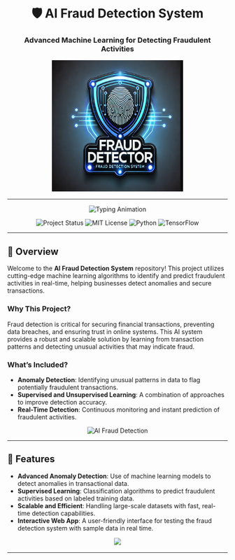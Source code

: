 <div align="center">
  <h1>🛡️ AI Fraud Detection System</h1>
  <h3>Advanced Machine Learning for Detecting Fraudulent Activities</h3>
  <img src="./yes.png" alt="Empty Image" width="300" height="300">


  <hr>

  <p align="center">
    <img src="https://readme-typing-svg.demolab.com?font=Fira+Code&pause=1000&multiline=true&width=800&height=100&lines=Machine+Learning;AI+Fraud+Detection;Anomaly+Detection;Security+AI" alt="Typing Animation">
  </p>

  <p align="center">
    <img src="https://img.shields.io/badge/Status-Active-%2300E676?style=for-the-badge" alt="Project Status">
    <img src="https://img.shields.io/badge/License-MIT-%23121717?style=for-the-badge" alt="MIT License">
    <img src="https://img.shields.io/badge/Python-%2300BFFF?style=for-the-badge&logo=python&logoColor=white" alt="Python">
    <img src="https://img.shields.io/badge/Frameworks-TensorFlow%2C%20Scikit%20Learn-%23FF4F00?style=for-the-badge&logo=tensorflow&logoColor=white" alt="TensorFlow">
  </p>
</div>

---

## 🚀 **Overview**

Welcome to the **AI Fraud Detection System** repository! This project utilizes cutting-edge machine learning algorithms to identify and predict fraudulent activities in real-time, helping businesses detect anomalies and secure transactions.

### **Why This Project?**
Fraud detection is critical for securing financial transactions, preventing data breaches, and ensuring trust in online systems. This AI system provides a robust and scalable solution by learning from transaction patterns and detecting unusual activities that may indicate fraud.

### **What’s Included?**
- **Anomaly Detection**: Identifying unusual patterns in data to flag potentially fraudulent transactions.
- **Supervised and Unsupervised Learning**: A combination of approaches to improve detection accuracy.
- **Real-Time Detection**: Continuous monitoring and instant prediction of fraudulent activities.

<p align="center">
  <img src="https://your-cool-animation-link.com/loader.gif" width="300px" alt="AI Fraud Detection">
</p>

---

## 🔧 **Features**

- **Advanced Anomaly Detection**: Use of machine learning models to detect anomalies in transactional data.
- **Supervised Learning**: Classification algorithms to predict fraudulent activities based on labeled training data.
- **Scalable and Efficient**: Handling large-scale datasets with fast, real-time detection capabilities.
- **Interactive Web App**: A user-friendly interface for testing the fraud detection system with sample data in real time.

<p align="center">
  <a href="https://ai-fraud-detector-for-banking-system-by-dawood-moria.streamlit.app/" target="_blank">
    <img src="https://img.shields.io/badge/-Explore%20The%20App-%2331A8FF?style=for-the-badge">
  </a>
</p>

---
